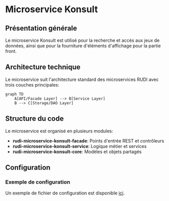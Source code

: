 # Microservice Konsult

## Présentation générale

Le microservice Konsult est utilisé pour la recherche et accès aux jeux de données, ainsi que pour la fourniture d'éléments d'affichage pour la partie front.

## Architecture technique

Le microservice suit l'architecture standard des microservices RUDI avec trois couches principales:

```mermaid
graph TD
    A[API/Facade Layer] --> B[Service Layer]
    B --> C[Storage/DAO Layer]
```
## Structure du code

Le microservice est organisé en plusieurs modules:

- **rudi-microservice-konsult-facade**: Points d'entrée REST et contrôleurs
- **rudi-microservice-konsult-service**: Logique métier et services
- **rudi-microservice-konsult-core**: Modèles et objets partagés

## Configuration

### Exemple de configuration

Un exemple de fichier de configuration est disponible [ici](../../../rudi-microservice/rudi-microservice-konsult/rudi-microservice-konsult-facade/src/main/resources/konsult-exemple.properties).

